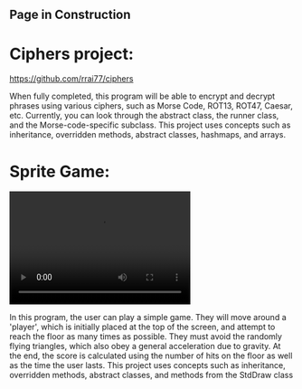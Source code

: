 ## Page in Construction


# Ciphers project: 
https://github.com/rrai77/ciphers

When fully completed, this program will be able to encrypt and decrypt phrases using various ciphers, such as Morse Code, ROT13, ROT47, Caesar, etc. Currently, you can look through the abstract class, the runner class, and the Morse-code-specific subclass.
This project uses concepts such as inheritance, overridden methods, abstract classes, hashmaps, and arrays.

# Sprite Game:
<video src="video.mp4" width="320" height="200" controls preload></video>

In this program, the user can play a simple game. They will move around a 'player', which is initially placed at the top of the screen, and attempt to reach the floor as many times as possible. They must avoid the randomly flying triangles, which also obey a general acceleration due to gravity. At the end, the score is calculated using the number of hits on the floor as well as the time the user lasts.
This project uses concepts such as inheritance, overridden methods, abstract classes, and methods from the StdDraw class

